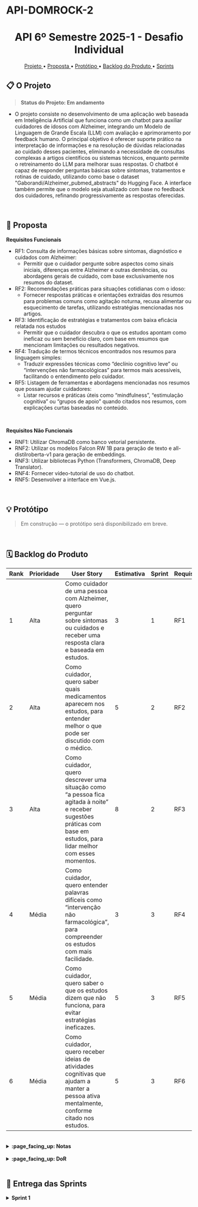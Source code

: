 # API-DOMROCK-2

<h1 align="center">API 6º Semestre 2025-1 - Desafio Individual</h1>

<p align="center">
  <a href ="#projeto"> Projeto </a>  •
  <a href ="#proposta"> Proposta </a>  • 
  <a href ="#prototipo"> Protótipo </a>  • 
  <a href ="#backlogs"> Backlog do Produto </a> • 
  <a href ="#sprints">Sprints</a> 
  
<br>

<span id="projeto">
  
## :clipboard: O Projeto

> **Status do Projeto: Em andamento** 

- O projeto consiste no desenvolvimento de uma aplicação web baseada em Inteligência Artificial que funciona como um chatbot para auxiliar cuidadores de idosos com Alzheimer, integrando um Modelo de Linguagem de Grande Escala (LLM) com avaliação e aprimoramento por feedback humano. O principal objetivo é oferecer suporte prático na interpretação de informações e na resolução de dúvidas relacionadas ao cuidado desses pacientes, eliminando a necessidade de consultas complexas a artigos científicos ou sistemas técnicos, enquanto permite o retreinamento do LLM para melhorar suas respostas.  O chatbot é capaz de responder perguntas básicas sobre sintomas, tratamentos e rotinas de cuidado, utilizando como base o dataset "Gaborandi/Alzheimer_pubmed_abstracts" do Hugging Face. A interface também permite que o modelo seja atualizado com base no feedback dos cuidadores, refinando progressivamente as respostas oferecidas.


<br>

<span id="proposta">
  
## :dart: Proposta

**Requisitos Funcionais**
- RF1: Consulta de informações básicas sobre sintomas, diagnóstico e cuidados com Alzheimer:  
    - Permitir que o cuidador pergunte sobre aspectos como sinais iniciais, diferenças entre Alzheimer e outras demências, ou abordagens gerais de cuidado, com base exclusivamente nos resumos do dataset.
- RF2: Recomendações práticas para situações cotidianas com o idoso:
    - Fornecer respostas práticas e orientações extraídas dos resumos para problemas comuns como agitação noturna, recusa alimentar ou esquecimento de tarefas, utilizando estratégias mencionadas nos artigos.
- RF3: Identificação de estratégias e tratamentos com baixa eficácia relatada nos estudos  
    - Permitir que o cuidador descubra o que os estudos apontam como ineficaz ou sem benefício claro, com base em resumos que mencionam limitações ou resultados negativos.
- RF4: Tradução de termos técnicos encontrados nos resumos para linguagem simples:  
    - Traduzir expressões técnicas como “declínio cognitivo leve” ou “intervenções não farmacológicas” para termos mais acessíveis, facilitando o entendimento pelo cuidador.
- RF5: Listagem de ferramentas e abordagens mencionadas nos resumos que possam ajudar cuidadores:   
    - Listar recursos e práticas úteis como “mindfulness”, “estimulação cognitiva” ou “grupos de apoio” quando citados nos resumos, com explicações curtas baseadas no conteúdo.


<br>
 
**Requisitos Não Funcionais**
- RNF1: Utilizar ChromaDB como banco vetorial persistente.
- RNF2: Utilizar os modelos Falcon RW 1B para geração de texto e all-distilroberta-v1 para geração de embeddings.
- RNF3: Utilizar bibliotecas Python (Transformers, ChromaDB, Deep Translator).
- RNF4: Fornecer vídeo-tutorial de uso do chatbot.
- RNF5: Desenvolver a interface em Vue.js.


<br>

<span id="prototipo">

## :bulb: Protótipo

> Em construção — o protótipo será disponibilizado em breve.

</span>

<br>

<span id="backlogs">
  
## 🗓️ Backlog do Produto

| Rank | Prioridade | User Story                                                                                                                                                                                                                                                                                           | Estimativa | Sprint | Requisito |
|------|------------|-----------------------------------------------------------------------------------------------------------------------------------------------------------------------------------------------------------------------------------------------------------------------------------------------------|------------|--------|-----------|
| 1    | Alta       | Como cuidador de uma pessoa com Alzheimer, quero perguntar sobre sintomas ou cuidados e receber uma resposta clara e baseada em estudos.                                                                                                                     | 3          | 1      | RF1        |
| 2    | Alta       | Como cuidador, quero saber quais medicamentos aparecem nos estudos, para entender melhor o que pode ser discutido com o médico.                                                                                                                                                                     | 5          | 2      | RF2        |
| 3    | Alta       | Como cuidador, quero descrever uma situação como “a pessoa fica agitada à noite” e receber sugestões práticas com base em estudos, para lidar melhor com esses momentos.                                                                                                                           | 8          | 2      | RF3        |
| 4    | Média      | Como cuidador, quero entender palavras difíceis como “intervenção não farmacológica”, para compreender os estudos com mais facilidade.                                                                                                                                                               | 3          | 3      | RF4        |
| 5    | Média      | Como cuidador, quero saber o que os estudos dizem que não funciona, para evitar estratégias ineficazes.                                                                                                                                                                                              | 5          | 3      | RF5        |
| 6    | Média      | Como cuidador, quero receber ideias de atividades cognitivas que ajudam a manter a pessoa ativa mentalmente, conforme citado nos estudos.                                                                                                                                                           | 5          | 3      | RF6        |

<br>
<details>

<summary><strong>:page_facing_up: Notas </strong></summary>

- **Estimativas**: Baseadas na complexidade de implementação com o dataset [Gaborandi/Alzheimer_pubmed_abstracts](https://huggingface.co/datasets/Gaborandi/Alzheimer_pubmed_abstracts).
- **Sprints**: Organizados para priorizar funcionalidades essenciais (Sprint 1), recomendações práticas e explicações úteis (Sprint 2), e expansão do suporte ao cuidador com sugestões e simplificação da linguagem (Sprint 3).

</details>

<br>

<details>

<summary><strong>:page_facing_up: DoR </strong></summary>

## :white_check_mark: (Definition of Ready - DoR)
<br>

**Para que uma tarefa seja considerada pronta para ser desenvolvida, ela deve atender aos seguintes critérios:**
  
1. Documentação Completa:
   - Requisitos funcionais e não-funcionais devem estar documentados e acessíveis. 
   - Especificações técnicas e de design devem estar detalhadas. 
2. História de Usuário Validada: 
   - Cada tarefa deve estar vinculada a uma história de usuário específica (exemplo: backlog do produto), com a descrição do problema que resolve e o benefício para o usuário final. 
3. Dependências Identificadas: 
   - Todas as dependências com outras tarefas, ferramentas ou recursos devem estar mapeadas e resolvidas. 
4. Design e Layout Definidos: 
   - Para tarefas relacionadas à interface, o design deve estar aprovado e disponível. 
5. Alinhamento com a Sprint: 
   - A tarefa deve estar dentro do escopo da sprint e estar de acordo com as prioridades estabelecidas (urgente, alta, normal, baixa). 
6. Estimativa de Tempo: 
   - A tarefa deve ter uma estimativa de tempo de desenvolvimento e testes definida pela equipe. 
</details>

<br>

<span id="sprints">
  
## :rocket: Entrega das Sprints

<details>
  <summary><strong> Sprint 1 </strong></summary>

  ## :dart: MVP
  Foram entregues nessa sprint: 

- Desenvolvimento do modelo de busca semântica com embeddings
- Integração com ChromaDB
- Conexão do LLM Falcon RW 1B
- Entrega do requisito **RF1**: Fornecer respostas sobre sintomas e cuidados

  <br>


## :dart: US + Critérios de Aceitação (Sprint 1)

### **USER STORY 1**
- **Descrição:** Como cuidador de uma pessoa com Alzheimer, quero perguntar ao chatbot sobre sintomas e diagnósticos iniciais, como "Quais são os sinais de Alzheimer antes do diagnóstico?", para compreender melhor a doença.
- **Critérios de Aceitação:**
  - O chatbot deve permitir que o usuário insira perguntas abertas relacionadas a sintomas e diagnóstico inicial da doença de Alzheimer.
  - As respostas devem ser baseadas exclusivamente no conteúdo dos resumos científicos do dataset [Gaborandi/Alzheimer_pubmed_abstracts](https://huggingface.co/datasets/Gaborandi/Alzheimer_pubmed_abstracts).
  - O sistema deve utilizar busca vetorial com embeddings para encontrar os trechos mais relevantes nos resumos e gerar a resposta baseada neles.
 

  <br>
  
## :dart: Entrega
  
[🔗 Acessar o vídeo da Sprint Review no YouTube](https://youtu.be/qZERufqjOgI?si=ScSG-aIZUcdZSYIp)
  
<br>


<br>

## :computer: Como rodar o projeto localmente

<details>
  
  <summary><strong>:page_facing_up: Acesse o passo a passo </strong></summary>
  
<br>  
<span id="código">
  
 
**1. Clone o repositório:**
```bash
git clone https://github.com/elisadsc/API-DOMROCK-2.git
```

**2. Crie o ambiente virtual e ative:**
```bash
python -m venv venv
venv\\Scripts\\activate  # Windows
```

**3. Instale as dependências:**
```bash
pip install -r requirements.txt
```

**4. Rode o script de construção do banco vetorial:**
```bash
python build_vector_db.py
```

**5. Rode o chatbot:**
```bash
python ask_bot.py
```

> O modelo responderá perguntas com base no dataset carregado e traduzirá termos para linguagem simples, se necessário.

</details>


<br>

</details>

<br>
